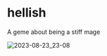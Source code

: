 # hellish
A geme about being a stiff mage

![2023-08-23_23-08](https://github.com/felipecastilhos/hellish/assets/575708/276416c8-0fca-4e79-8885-57d680a2f944)
